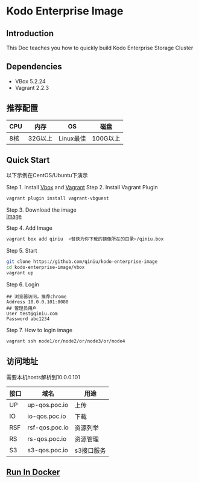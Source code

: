 # Kodo Enterprise Image 

## Introduction
This Doc teaches you how to quickly build Kodo Enterprise Storage Cluster
## Dependencies
* VBox 5.2.24
* Vagrant 2.2.3
## 推荐配置 
|CPU|内存|OS|磁盘|
|------|------|------|------|
|8核|32G以上|Linux最佳|100G以上|

## Quick Start  

以下示例在CentOS/Ubuntu下演示 

Step 1. Install [Vbox](https://www.virtualbox.org) and [Vagrant](https://www.vagrantup.com/intro/getting-started/install.html)
Step 2. Install Vagrant Plugin
```bash
vagrant plugin install vagrant-vbguest
```

Step 3. Download the image  
[Image](http://prswjl9ey.bkt.clouddn.com/qiniu.box)

Step 4. Add Image
```bash
vagrant box add qiniu  <替换为你下载的镜像所在的目录>/qiniu.box
```
Step 5. Start
```bash
git clone https://github.com/qiniu/kodo-enterprise-image
cd kodo-enterprise-image/vbox
vagrant up
```

Step 6. Login
```vim
## 浏览器访问，推荐chrome
Address 10.0.0.101:8080
## 管理员用户
User test@qiniu.com
Password abc1234
```

Step 7. How to login image
```bash
vagrant ssh node1/or/node2/or/node3/or/node4
```

## 访问地址  
需要本机hosts解析到10.0.0.101  

|接口|域名|用途|
|------|------|------|
|UP|up-qos.poc.io|上传|
|IO|io-qos.poc.io|下载|
|RSF|rsf-qos.poc.io|资源列举|
|RS|rs-qos.poc.io|资源管理|
|S3|s3-qos.poc.io|s3接口服务|

## [Run In Docker](docker/README.md)

